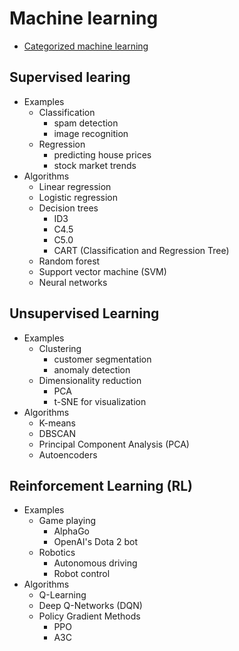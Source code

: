 # Machine learning
  - [Categorized machine learning](https://chatgpt.com/share/67ee7ad7-e894-8010-8a1d-adea403d4429)

## Supervised learing
  - Examples
    + Classification
      * spam detection
      * image recognition
    + Regression
      * predicting house prices
      * stock market trends
  - Algorithms
    + Linear regression
    + Logistic regression
    + Decision trees
      * ID3
      * C4.5
      * C5.0
      * CART (Classification and Regression Tree)
    + Random forest
    + Support vector machine (SVM)
    + Neural networks

## Unsupervised Learning
  - Examples
    + Clustering
      * customer segmentation
      * anomaly detection
    + Dimensionality reduction
      * PCA
      * t-SNE for visualization
  - Algorithms
    + K-means
    + DBSCAN
    + Principal Component Analysis (PCA)
    + Autoencoders

## Reinforcement Learning (RL)
  - Examples
    + Game playing
      * AlphaGo
      * OpenAI's Dota 2 bot
    + Robotics
      * Autonomous driving
      * Robot control
  - Algorithms
    + Q-Learning
    + Deep Q-Networks (DQN)
    + Policy Gradient Methods
      * PPO
      * A3C